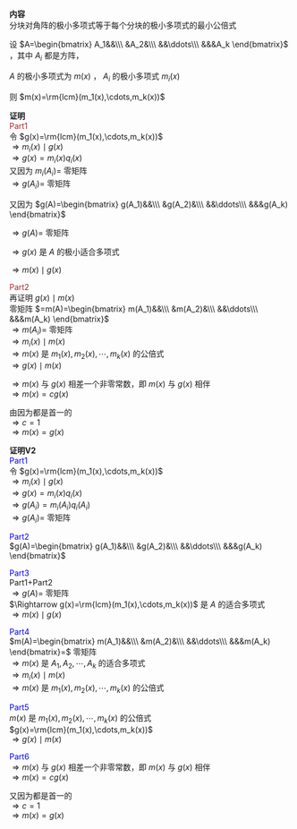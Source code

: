 **内容**  
分块对角阵的极小多项式等于每个分块的极小多项式的最小公倍式  
  
设 $A=\begin{bmatrix}  
A_1&&\\\  
&A_2&\\\  
&&\ddots\\\  
&&&A_k  
\end{bmatrix}$ ，其中 $A_i$ 都是方阵，  
  
$A$ 的极小多项式为 $m(x)$ ， $A_i$ 的极小多项式 $m_i(x)$  
  
则 $m(x)=\rm{lcm}(m_1(x),\cdots,m_k(x))$  
  
**证明**  
<font color=brown>Part1</font>  
令 $g(x)=\rm{lcm}(m_1(x),\cdots,m_k(x))$  
$\Rightarrow m_i(x)\mid g(x)$  
$\Rightarrow g(x)=m_i(x)q_i(x)$  
又因为 $m_i(A_i)=$ 零矩阵  
$\Rightarrow g(A_i)=$ 零矩阵  
  
又因为 $g(A)=\begin{bmatrix}  
g(A_1)&&\\\  
&g(A_2)&\\\  
&&\ddots\\\  
&&&g(A_k)  
\end{bmatrix}$  
  
$\Rightarrow g(A)=$ 零矩阵  
  
$\Rightarrow g(x)$ 是 $A$ 的极小适合多项式  
  
$\Rightarrow m(x)\mid g(x)$  
  
<font color=brown>Part2</font>  
再证明 $g(x)\mid m(x)$  
零矩阵 $=m(A)=\begin{bmatrix}  
m(A_1)&&\\\  
&m(A_2)&\\\  
&&\ddots\\\  
&&&m(A_k)  
\end{bmatrix}$  
$\Rightarrow m(A_i)=$ 零矩阵  
$\Rightarrow m_i(x)\mid m(x)$  
$\Rightarrow m(x)$ 是 $m_1(x),m_2(x),\cdots,m_k(x)$ 的公倍式  
$\Rightarrow g(x)\mid m(x)$  
  
$\Rightarrow m(x)$ 与 $g(x)$ 相差一个非零常数，即 $m(x)$ 与 $g(x)$ 相伴  
$\Rightarrow m(x)=c g(x)$  
  
由因为都是首一的  
$\Rightarrow c=1$  
$\Rightarrow m(x)=g(x)$  
  
**证明V2**  
<font color=blue>Part1</font>  
令 $g(x)=\rm{lcm}(m_1(x),\cdots,m_k(x))$  
$\Rightarrow m_i(x)\mid g(x)$  
$\Rightarrow g(x)=m_i(x)q_i(x)$  
$\Rightarrow g(A_i)=m_i(A_i)q_i(A_i)$  
$\Rightarrow g(A_i)=$ 零矩阵  
  
<font color=blue>Part2</font>  
$g(A)=\begin{bmatrix}  
g(A_1)&&\\\  
&g(A_2)&\\\  
&&\ddots\\\  
&&&g(A_k)  
\end{bmatrix}$  
  
<font color=blue>Part3</font>  
Part1+Part2  
$\Rightarrow g(A)=$ 零矩阵  
$\Rightarrow g(x)=\rm{lcm}(m_1(x),\cdots,m_k(x))$ 是 $A$ 的适合多项式  
$\Rightarrow m(x)\mid g(x)$  
  
<font color=blue>Part4</font>  
$m(A)=\begin{bmatrix}  
m(A_1)&&\\\  
&m(A_2)&\\\  
&&\ddots\\\  
&&&m(A_k)  
\end{bmatrix}=$ 零矩阵  
$\Rightarrow m(x)$ 是 $A_1,A_2,\cdots,A_k$ 的适合多项式  
$\Rightarrow m_i(x)\mid m(x)$  
$\Rightarrow m(x)$ 是 $m_1(x),m_2(x),\cdots,m_k(x)$ 的公倍式  
  
<font color=blue>Part5</font>  
$m(x)$ 是 $m_1(x),m_2(x),\cdots,m_k(x)$ 的公倍式  
$g(x)=\rm{lcm}(m_1(x),\cdots,m_k(x))$  
$\Rightarrow g(x)\mid m(x)$  
  
<font color=blue>Part6</font>  
$\Rightarrow m(x)$ 与 $g(x)$ 相差一个非零常数，即 $m(x)$ 与 $g(x)$ 相伴  
$\Rightarrow m(x)=c g(x)$  
  
又因为都是首一的  
$\Rightarrow c=1$  
$\Rightarrow m(x)=g(x)$  
